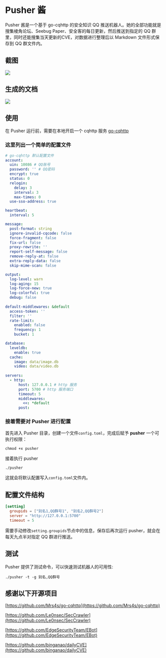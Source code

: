 # Pusher 酱
Pusher 酱是一个基于 go-cqhttp 的安全知识 QQ 推送机器人。她的全部功能就是搜集棱角论坛、Seebug Paper、安全客的每日更新，然后推送到指定的 QQ 群里，同时还能搜集当天更新的CVE，对数据进行整理后以 Markdown 文件形式保存到 QQ 群文件内。

## 截图

![](https://cdn.bingbingzi.cn/blog/20220114173218.png)

## 生成的文档

![](https://cdn.bingbingzi.cn/blog/20220114173307.png)
## 使用
在 Pusher 运行前，需要在本地开启一个 cqhttp 服务 [go-cqhttp](https://github.com/Mrs4s/go-cqhttp) 

### 这里列出一个简单的配置文件
```yaml
# go-cqhttp 默认配置文件
account:
  uin: 10086 # QQ账号
  password: '' # QQ密码
  encrypt: true
  status: 0
  relogin:
    delay: 3
    interval: 3
    max-times: 0
  use-sso-address: true

heartbeat:
  interval: 5

message:
  post-format: string
  ignore-invalid-cqcode: false
  force-fragment: false
  fix-url: false
  proxy-rewrite: ''
  report-self-message: false
  remove-reply-at: false
  extra-reply-data: false
  skip-mime-scan: false

output:
  log-level: warn
  log-aging: 15
  log-force-new: true
  log-colorful: true
  debug: false
  
default-middlewares: &default
  access-token: ''
  filter: ''
  rate-limit:
    enabled: false
    frequency: 1
    bucket: 1

database:
  leveldb:
    enable: true
  cache:
    image: data/image.db
    video: data/video.db
    
servers:
  - http:
      host: 127.0.0.1 # http 服务
      port: 5700 # http 服务端口
      timeout: 5
      middlewares:
        <<: *default
      post:
```

### 接着需要对 Pusher 进行配置

首先进入 Pusher 目录，创建一个文件`config.toml`，完成后赋予 **pusher** 一个可执行权限：

```shell
chmod +x pusher
```

接着执行 pusher 
```shell
./pusher
```
这就会将默认配置写入`config.toml`文件内。

## 配置文件结构
```toml
[setting]
  groupids = ["别名1,QQ群号1", "别名2,QQ群号2"]
  server = "http://127.0.0.1:5700"
  timeout = 5
```

需要手动修改`setting.groupids`节点中的信息，保存后再次运行 pusher，就会在每天九点半对指定 QQ 群进行推送。

## 测试

Pusher 提供了测试命令，可以快速测试机器人的可用性:

```shell
./pusher -t -g 别名,QQ群号
```

## 感谢以下开源项目
[https://github.com/Mrs4s/go-cqhttp](https://github.com/Mrs4s/go-cqhttp)

[https://github.com/Le0nsec/SecCrawler](https://github.com/Le0nsec/SecCrawler)

[https://github.com/EdgeSecurityTeam/EBot](https://github.com/EdgeSecurityTeam/EBot)

[https://github.com/binganao/dailyCVE](https://github.com/binganao/dailyCVE)